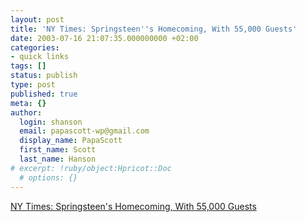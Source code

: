 ```yaml
---
layout: post
title: 'NY Times: Springsteen''s Homecoming, With 55,000 Guests'
date: 2003-07-16 21:07:35.000000000 +02:00
categories:
- quick links
tags: []
status: publish
type: post
published: true
meta: {}
author:
  login: shanson
  email: papascott-wp@gmail.com
  display_name: PapaScott
  first_name: Scott
  last_name: Hanson
# excerpt: !ruby/object:Hpricot::Doc
  # options: {}
---
```

<p><a title="We've been all around the world. It's nice to be back home." href="http://www.nytimes.com/2003/07/16/arts/16BRUC.html?8hpib">NY Times: Springsteen's Homecoming, With 55,000 Guests</a></p>
